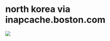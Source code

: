 <!--
id: 99734782
link: http://tumblr.atmos.org/post/99734782/north-korea-via-inapcache-boston-com
slug: north-korea-via-inapcache-boston-com
date: Fri Apr 24 2009 11:31:26 GMT-0700 (PDT)
publish: 2009-04-024
tags: 
title: north korea via inapcache.boston.com
-->


north korea via inapcache.boston.com
====================================

![](http://www.tumblr.com/photo/1280/atmos/99734782/1/ZyX8Upfynmork30spizUfWZV)

